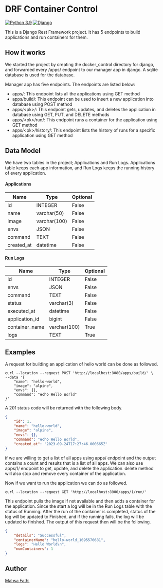 # DRF Container Control

[![Python 3.9](https://img.shields.io/badge/Python-3.9-green.svg)](https://shields.io/)
[![Django](https://img.shields.io/badge/Django_Rest_Framework-3.14-355E3B)](https://shields.io/)

This is a Django Rest Framework project. It has 5 endpoints to build applications and run containers for them.

## How it works

We started the project by creating the docker_control directory for django, and forwarded every /apps/ endpoint to 
our manager app in django. A sqlite database is used for the database.

Manager app has five endpoints. The endpoints are listed below:

- apps/: This endpoint lists all the applications using GET method
- apps/build/: This endpoint can be used to insert a new application into database using POST method
- apps/\<pk\>/: This endpoint gets, updates, and deletes the application in database using GET, PUT, and DELETE methods
- apps/\<pk\>/run/: This endpoint runs a container for the application using GET method
- apps/\<pk\>/history/: This endpoint lists the history of runs for a specific application using GET method

## Data Model

We have two tables in the project; Applications and Run Logs. Applications table keeps each app information,
and Run Logs keeps the running history of every application.

#### Applications

| Name        | Type         | Optional |
|-------------|--------------|----------|
| id          | INTEGER      | False    |
| name        | varchar(50)  | False    |
| image       | varchar(100) | False    |
| envs        | JSON         | False    |
| command     | TEXT         | False    |
| created_at  | datetime     | False    |

#### Run Logs

| Name           | Type         | Optional |
|----------------|--------------|----------|
| id             | INTEGER      | False    |
| envs           | JSON         | False    |
| command        | TEXT         | False    |
| status         | varchar(3)   | False    |
| executed_at    | datetime     | False    |
| application_id | bigint       | False    |
| container_name | varchar(100) | True     |
| logs           | TEXT         | True     |

## Examples

A request for building an application of hello world can be done as followed.

```shell
curl --location --request POST 'http://localhost:8080/apps/build/' \
--data '{
    "name": "hello-world",
    "image": "alpine",
    "envs": {},
    "command": "echo Hello World"
}'
```

A 201 status code will be returned with the following body.

```json
{
    "id": 1,
    "name": "hello-world",
    "image": "alpine",
    "envs": {},
    "command": "echo Hello World",
    "created_at": "2023-09-24T17:27:46.000665Z"
}
```

if we are willing to get a list of all apps using apps/ endpoint and the output contains a count and results that is a list of all apps.
We can also use apps/1/ endpoint to get, update, and delete the application. delete method will also stop and remove every container of the application. 

Now if we want to run the application we can do as followed.

```shell
curl --location --request GET 'http://localhost:8000/apps/1/run/'
```

This endpoint pulls the image if not available and then adds a container for the application. 
Since the start a log will be in the Run Logs table with the status of Running. After the run of the container is completed, 
status of the log will be updated to Finished, and if the running fails, the log will be updated to finished.
The output of this request then will be the following.

```json
{
    "details": "Successful",
    "containerName": "hello-world_1695576681",
    "logs": "Hello World\n",
    "numContainers": 1
}
```

## Author

[Mahsa Fathi](https://www.linkedin.com/in/mahsa-fathi-68216112b/)
